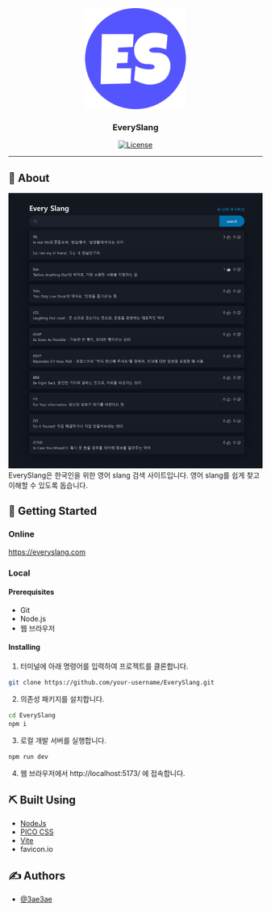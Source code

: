 <p align="center">
  <a href="" rel="noopener">
 <img width=200px height=200px src="public\android-chrome-512x512.png" alt="logo"></a>
</p>

<h3 align="center">EverySlang</h3>

<div align="center">

[![License](https://img.shields.io/badge/license-MIT-blue.svg)](/LICENSE)

</div>

---

## 🧐 About <a name = "about"></a>

![Screenshot](Screenshot.jpeg)
EverySlang은 한국인을 위한 영어 slang 검색 사이트입니다. 영어 slang를 쉽게 찾고 이해할 수 있도록 돕습니다.

## 🏁 Getting Started <a name = "getting_started"></a>

### Online

https://everyslang.com

### Local

#### Prerequisites

- Git
- Node.js
- 웹 브라우저

#### Installing

1. 터미널에 아래 명령어를 입력하여 프로젝트를 클론합니다.

```bash
git clone https://github.com/your-username/EverySlang.git
```

2. 의존성 패키지를 설치합니다.

```bash
cd EverySlang
npm i
```

3. 로컬 개발 서버를 실행합니다.

```bash
npm run dev
```

4. 웹 브라우저에서 http://localhost:5173/ 에 접속합니다.

## ⛏️ Built Using <a name = "built_using"></a>

- [NodeJs](https://nodejs.org/en/)
- [PICO CSS](https://picocss.com/)
- [Vite](https://vitejs.dev/)
- favicon.io

## ✍️ Authors <a name = "authors"></a>

- [@3ae3ae](https://github.com/3ae3ae)
